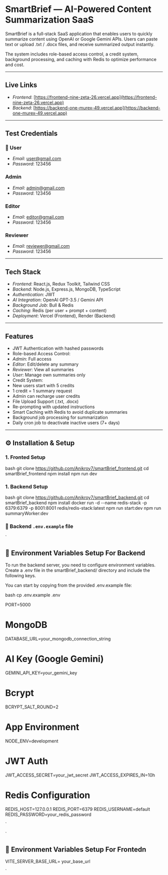 # SmartBrief — AI-Powered Content Summarization SaaS

SmartBrief is a full-stack SaaS application that enables users to quickly summarize content using OpenAI or Google Gemini APIs. Users can paste text or upload .txt / .docx files, and receive summarized output instantly.

The system includes role-based access control, a credit system, background processing, and caching with Redis to optimize performance and cost.

---

## Live Links

- *Frontend*: [https://frontend-nine-zeta-26.vercel.app](https://frontend-nine-zeta-26.vercel.app)
- *Backend*: [https://backend-one-murex-49.vercel.app](https://backend-one-murex-49.vercel.app)

---

## Test Credentials

### 👤 User
- *Email*: user@gmail.com
- *Password*: 123456

###  Admin
- *Email*: admin@gmail.com
- *Password*: 123456

### Editor
- *Email*: editor@gmail.com
- *Password*: 123456

### Reviewer
- *Email*: reviewer@gmail.com
- *Password*: 123456

---

## Tech Stack

- *Frontend*: React.js, Redux Toolkit, Tailwind CSS
- *Backend*: Node.js, Express.js, MongoDB, TypeScript
- *Authentication*: JWT
- *AI Integration*: OpenAI GPT-3.5 / Gemini API
- *Background Job*: Bull & Redis
- *Caching*: Redis (per user + prompt + content)
- *Deployment*: Vercel (Frontend), Render (Backend)

---

## Features

-  JWT Authentication with hashed passwords
-  Role-based Access Control:
  - *Admin*: Full access
  - *Editor*: Edit/delete any summary
  - *Reviewer*: View all summaries
  - *User*: Manage own summaries only
-  Credit System:
  - New users start with 5 credits
  - 1 credit = 1 summary request
  - Admin can recharge user credits
-  File Upload Support (.txt, .docx)
-  Re-prompting with updated instructions
-  Smart Caching with Redis to avoid duplicate summaries
-  Background job processing for summarization
-  Daily cron job to deactivate inactive users (7+ days)

---

## ⚙ Installation & Setup

### 1. Fronted Setup

bash
git clone https://github.com/Anikroy7/smartBrief_frontend.git
cd smartBrief_frontend
npm install
npm run dev


### 1. Backend  Setup

bash
git clone https://github.com/Anikroy7/smartBrief_backend.git
cd smartBrief_backend
npm install
docker run -d --name redis-stack -p 6379:6379 -p 8001:8001 redis/redis-stack:latest
npm run start:dev
npm run summaryWorker:dev

### 📝 Backend `.env.example` file

`
## 🔐 Environment Variables Setup For Backend

To run the backend server, you need to configure environment variables.  
Create a .env file in the smartBrief_backend/ directory and include the following keys.

You can start by copying from the provided .env.example file:

bash
cp .env.example .env

PORT=5000

# MongoDB
DATABASE_URL=your_mongodb_connection_string

# AI Key (Google Gemini)
GEMINI_API_KEY=your_gemini_key

# Bcrypt
BCRYPT_SALT_ROUND=2

# App Environment
NODE_ENV=development

# JWT Auth
JWT_ACCESS_SECRET=your_jwt_secret
JWT_ACCESS_EXPIRES_IN=10h

# Redis Configuration
REDIS_HOST=127.0.0.1
REDIS_PORT=6379
REDIS_USERNAME=default
REDIS_PASSWORD=your_redis_password

`


`
## 🔐 Environment Variables Setup For Frontedn

VITE_SERVER_BASE_URL= your_base_url

`